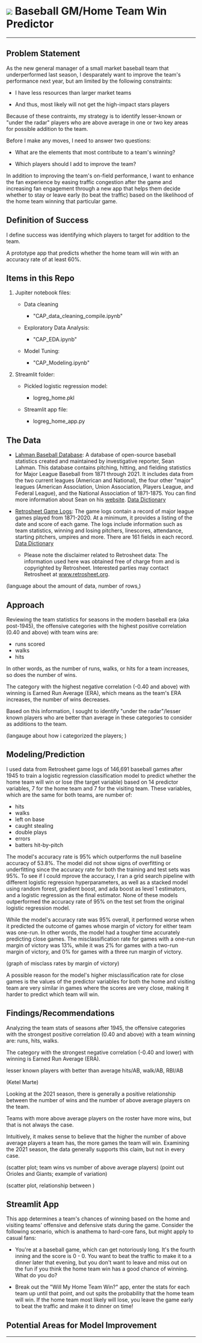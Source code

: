 # ![](https://ga-dash.s3.amazonaws.com/production/assets/logo-9f88ae6c9c3871690e33280fcf557f33.png) Baseball GM/Home Team Win Predictor
---

## Problem Statement

As the new general manager of a small market baseball team that underperformed last season, I desparately want to improve the team's performance next year, but am limited by the following constraints: 

- I have less resources than larger market teams

- And thus, most likely will not get the high-impact stars players

Because of these contraints, my strategy is to identify lesser-known or "under the radar" players who are above average in one or two key areas for possible addition to the team.

Before I make any moves, I need to answer two questions:

- What are the elements that most contribute to a team's winning? 

- Which players should I add to improve the team?

In addition to improving the team's on-field performance, I want to enhance the fan experience by easing traffic congestion after the game and increasing fan engagement through a new app that helps them decide whether to stay or leave early (to beat the traffic) based on the likelihood of the home team winning that particular game.

## Definition of Success
I define success was identifying which players to target for addition to the team.

A prototype app that predicts whether the home team will win with an accuracy rate of at least 60%.

## Items in this Repo
1) Jupiter notebook files:

    - Data cleaning
           
        - "CAP_data_cleaning_compile.ipynb"
    
    - Exploratory Data Analysis:

        - "CAP_EDA.ipynb"

    - Model Tuning:
     
        - "CAP_Modeling.ipynb"

2) Streamlit folder:

    - Pickled logistic regression model:
    
        - logreg_home.pkl
    
    - Streamlit app file:
    
        - logreg_home_app.py


## The Data 

* [Lahman Baseball Database](https://www.seanlahman.com/baseball-archive/statistics/): A database of open-source baseball statistics created and maintained by investigative reporter, Sean Lahman. This database contains pitching, hitting, and fielding statistics for Major League Baseball from 1871 through 2021.  It includes data from the two current leagues (American and National), the four other "major" leagues (American Association, Union Association, Players League, and Federal League), and the National Association of 1871-1875. You can find more information about Sean on his [website](https://www.seanlahman.com/). [Data Dictionary](https://www.seanlahman.com/files/database/readme2021.txt)

* [Retrosheet Game Logs](https://www.retrosheet.org/gamelogs/index.html): The game logs contain a record of major league games played from 1871-2020. At a minimum, it provides a listing of the date and score of each game. The logs include information such as team statistics, winning and losing pitchers, linescores, attendance, starting pitchers, umpires and more. There are 161 fields in each record.  [Data Dictionary](https://www.retrosheet.org/gamelogs/glfields.txt) 
    - Please note the disclaimer related to Retrosheet data: The information used here was obtained free of charge from and is copyrighted by Retrosheet.  Interested parties may contact Retrosheet at www.retrosheet.org.

(language about the amount of data, number of rows,)


## Approach

Reviewing the team statistics for seasons in the modern baseball era (aka post-1945), the offensive categories with the highest positive correlation (0.40 and above) with team wins are:

- runs scored
- walks
- hits

In other words, as the number of runs, walks, or hits for a team increases, so does the number of wins. 

The category with the highest negative correlation (-0.40 and above) with winning is Earned Run Average (ERA), which means as the team's ERA increases, the number of wins decreases.

Based on this information, I sought to identify "under the radar"/lesser known players who are better than average in these categories to consider as additions to the team.

(langauge about how i categorized the players; )


## Modeling/Prediction

I used data from Retrosheet game logs of 146,691 baseball games after 1945 to train a logistic regression classification model to predict whether the home team will win or lose (the target variable) based on 14 predictor variables, 7 for the home team and 7 for the visiting team. These variables, which are the same for both teams, are number of:

- hits
- walks
- left on base
- caught stealing
- double plays
- errors
- batters hit-by-pitch

The model's accuracy rate is 95% which outperforms the null baseline accuracy of 53.8%. The model did not show signs of overfitting or underfitting since the accuracy rate for both the training and test sets was 95%. To see if I could mprove the accuracy, I ran a grid search pipeline with different logistic regression hyperparameters, as well as a stacked model using random forest, gradient boost, and ada boost as level 1 estimators, and a logistic regression as the final estimator. None of these models outperformed the accuracy rate of 95% on the test set from the original logistic regression model.

While the model's accuracy rate was 95% overall, it performed worse when it predicted the outcome of games whose margin of victory for either team was one-run. In other words, the model had a tougher time accurately predicting close games. The misclassification rate for games with a one-run margin of victory was 13%, while it was 2% for games with a two-run margin of victory, and 0% for games with a three run margin of victory. 

(graph of misclass rates by margin of victory)

A possible reason for the model's higher misclassification rate for close games is the values of the predictor variables for both the home and visiting team are very similar in games where the scores are very close, making it harder to predict which team will win.




## Findings/Recommendations

Analyzing the team stats of seasons after 1945, the offensive categories with the strongest positive correlation (0.40 and above) with a team winning are: runs, hits, walks.

The category with the strongest negative correlation (-0.40 and lower) with winning is Earned Run Average (ERA).

lesser known players with better than average hits/AB, walk/AB, RBI/AB

(Ketel Marte)


Looking at the 2021 season, there is generally a positive relationship between the number of wins and the number of above average players on the team. 

Teams with more above average players on the roster have more wins, but that is not always the case.

Intuitively, it makes sense to believe that the higher the number of above average players a team has, the more games the team will win. Examining the 2021 season, the data generally supports this claim, but not in every case.

(scatter plot; team wins vs number of above average players)
(point out Orioles and Giants; example of variation)


(scatter plot, relationship between )



## Streamlit App

This app determines a team's chances of winning based on the home and visiting teams' offensive and defensive stats during the game. Consider the following scenario, which is anathema to hard-core fans, but might apply to casual fans:

- You're at a baseball game, which can get notoriously long. It's the fourth inning and the score is 0 - 0. You want to beat the traffic to make it to a dinner later that evening, but you don't want to leave and miss out on the fun if you think the home team win has a good chance of winning. What do you do? 

- Break out the "Will My Home Team Win?" app, enter the stats for each team up until that point, and out spits the probability that the home team will win. If the home team most likely will lose, you leave the game early to beat the traffic and make it to dinner on time!


## Potential Areas for Model Improvement

---

